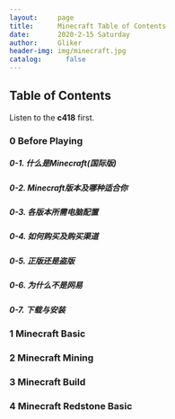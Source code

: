 ```yaml
---
layout:     page
title:      Minecraft Table of Contents
date:       2020-2-15 Saturday
author:     Gliker
header-img: img/minecraft.jpg
catalog:      false
---
```


## Table of Contents

Listen to the **c418** first.

### 0 Before Playing 

##### 0-1. 什么是Minecraft(国际版)

##### 0-2. Minecraft版本及哪种适合你

##### 0-3. 各版本所需电脑配置 

##### 0-4. 如何购买及购买渠道

##### 0-5. 正版还是盗版

##### 0-6. 为什么不是网易

##### 0-7. 下载与安装

### 1 Minecraft Basic



### 2 Minecraft Mining



### 3 Minecraft Build



### 4 Minecraft Redstone Basic





